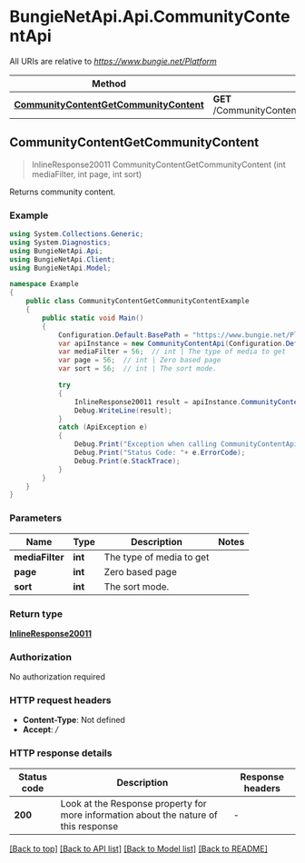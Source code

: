 # BungieNetApi.Api.CommunityContentApi

All URIs are relative to *https://www.bungie.net/Platform*

Method | HTTP request | Description
------------- | ------------- | -------------
[**CommunityContentGetCommunityContent**](CommunityContentApi.md#communitycontentgetcommunitycontent) | **GET** /CommunityContent/Get/{sort}/{mediaFilter}/{page}/ | 



## CommunityContentGetCommunityContent

> InlineResponse20011 CommunityContentGetCommunityContent (int mediaFilter, int page, int sort)



Returns community content.

### Example

```csharp
using System.Collections.Generic;
using System.Diagnostics;
using BungieNetApi.Api;
using BungieNetApi.Client;
using BungieNetApi.Model;

namespace Example
{
    public class CommunityContentGetCommunityContentExample
    {
        public static void Main()
        {
            Configuration.Default.BasePath = "https://www.bungie.net/Platform";
            var apiInstance = new CommunityContentApi(Configuration.Default);
            var mediaFilter = 56;  // int | The type of media to get
            var page = 56;  // int | Zero based page
            var sort = 56;  // int | The sort mode.

            try
            {
                InlineResponse20011 result = apiInstance.CommunityContentGetCommunityContent(mediaFilter, page, sort);
                Debug.WriteLine(result);
            }
            catch (ApiException e)
            {
                Debug.Print("Exception when calling CommunityContentApi.CommunityContentGetCommunityContent: " + e.Message );
                Debug.Print("Status Code: "+ e.ErrorCode);
                Debug.Print(e.StackTrace);
            }
        }
    }
}
```

### Parameters


Name | Type | Description  | Notes
------------- | ------------- | ------------- | -------------
 **mediaFilter** | **int**| The type of media to get | 
 **page** | **int**| Zero based page | 
 **sort** | **int**| The sort mode. | 

### Return type

[**InlineResponse20011**](InlineResponse20011.md)

### Authorization

No authorization required

### HTTP request headers

- **Content-Type**: Not defined
- **Accept**: */*

### HTTP response details
| Status code | Description | Response headers |
|-------------|-------------|------------------|
| **200** | Look at the Response property for more information about the nature of this response |  -  |

[[Back to top]](#)
[[Back to API list]](../README.md#documentation-for-api-endpoints)
[[Back to Model list]](../README.md#documentation-for-models)
[[Back to README]](../README.md)

